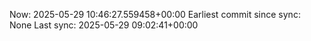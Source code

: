 Now: 2025-05-29 10:46:27.559458+00:00 Earliest commit since sync: None Last sync: 2025-05-29 09:02:41+00:00
